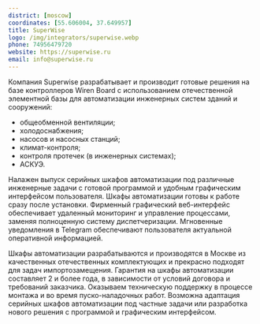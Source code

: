 ```yaml
---
district: [moscow]
coordinates: [55.606004, 37.649957]
title: SuperWise
logo: /img/integrators/superwise.webp
phone: 74956479720
website: https://superwise.ru
email: info@superwise.ru
---
```


Компания Superwise разрабатывает и производит готовые решения на базе контроллеров Wiren Board с использованием отечественной элементной базы для автоматизации инженерных систем зданий и сооружений:
* общеобменной вентиляции;
* холодоснабжения;
* насосов и насосных станций;
* климат-контроля;
* контроля протечек (в инженерных системах);
* АСКУЭ.

Налажен выпуск серийных шкафов автоматизации под различные инженерные задачи с готовой программой и удобным графическим интерфейсом пользователя. Шкафы автоматизации готовы к работе сразу после установки. Фирменный графический веб-интерфейс обеспечивает удаленный мониторинг и управление процессами, заменяя полноценную систему диспетчеризации.
Мгновенные уведомления в Telegram обеспечивают пользователя актуальной оперативной информацией.

Шкафы автоматизации разрабатываются и производятся в Москве из качественных отечественных комплектующих и прекрасно подходят для задач импортозамещения. 
Гарантия на шкафы автоматизации составляет 2 и более года, в зависимости от условий договора и требований заказчика. 
Оказываем техническую поддержку в процессе монтажа и во время пуско-наладочных работ. 
Возможна адаптация серийных шкафов автоматизации под частные задачи или разработка нового решения с программой и графическим интерфейсом.
